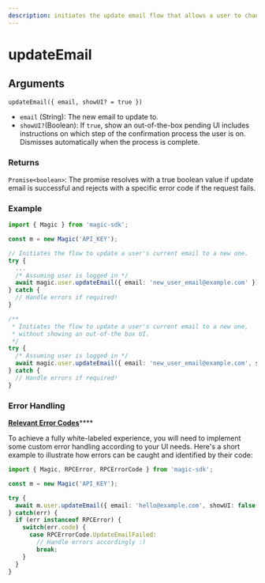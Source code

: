 ```yaml
---
description: initiates the update email flow that allows a user to change to a new email
---
```


# updateEmail

## Arguments

`updateEmail({ email, showUI? = true })`

* `email` \(String\): The new email to update to.
* `showUI?`\(Boolean\): If `true`, show an out-of-the-box pending UI  includes instructions on which step of the confirmation process the user is on. Dismisses automatically when the process is complete.

### Returns

`Promise<boolean>`: The promise resolves with a true boolean value if update email is successful and rejects with a specific error code if the request fails. 

### Example

```typescript
import { Magic } from 'magic-sdk';

const m = new Magic('API_KEY');

// Initiates the flow to update a user's current email to a new one.
try {
  ...
  /* Assuming user is logged in */
  await magic.user.updateEmail({ email: 'new_user_email@example.com' });
} catch {
  // Handle errors if required!
}

/**
 * Initiates the flow to update a user's current email to a new one,
 * without showing an out-of-the box UI.
 */ 
try {
  /* Assuming user is logged in */
  await magic.user.updateEmail({ email: 'new_user_email@example.com', showUI: false });
} catch {
  // Handle errors if required!
}

```

### Error Handling

[**Relevant Error Codes**](../errors-and-warnings.md#magic-link-error-codes)\*\*\*\*

To achieve a fully white-labeled experience, you will need to implement some custom error handling according to your UI needs. Here's a short example to illustrate how errors can be caught and identified by their code:

```typescript
import { Magic, RPCError, RPCErrorCode } from 'magic-sdk';

const m = new Magic('API_KEY');

try {
  await m.user.updateEmail({ email: 'hello@example.com', showUI: false });
} catch(err) {
  if (err instanceof RPCError) {
    switch(err.code) {
      case RPCErrorCode.UpdateEmailFailed:
        // Handle errors accordingly :)
        break;
    }
  }
}

```

